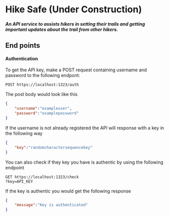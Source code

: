 # Hike Safe (Under Construction)
##### An API service to assists hikers in setting their trails and getting important updates about the trail from other hikers.

## End points

#### Authentication
To get the API key, make a POST request containing username and password to the following endpont:

```
POST https://localhost:1323/auth
```
The post body would look like this

```JSON
{
    "username":"exampleuser",
    "password":"examplepassword"
}

```

If the username is not already registered the API will response with a key in the following way

```JSON
{
    "key":"randomcharactersequencekey"
}
```

You can also check if they key you have is authentic by using the following endpoint

```
GET https://localhost:1323/check
?key=API_KEY
```

If the key is authentic you would get the following response

```JSON
{
    "message":"Key is authenticated"
}
```
